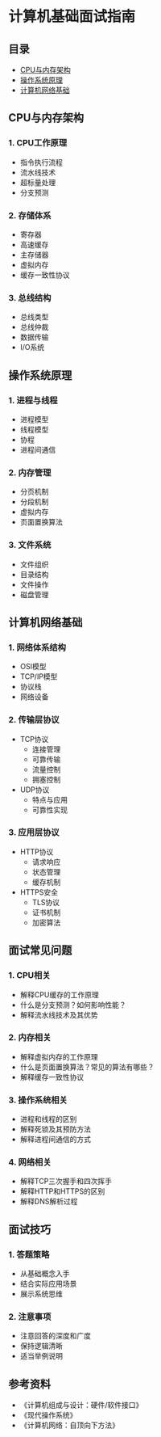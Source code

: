 # 计算机基础面试指南

## 目录

- [CPU与内存架构](#cpu与内存架构)
- [操作系统原理](#操作系统原理)
- [计算机网络基础](#计算机网络基础)

## CPU与内存架构

### 1. CPU工作原理

- 指令执行流程
- 流水线技术
- 超标量处理
- 分支预测

### 2. 存储体系

- 寄存器
- 高速缓存
- 主存储器
- 虚拟内存
- 缓存一致性协议

### 3. 总线结构

- 总线类型
- 总线仲裁
- 数据传输
- I/O系统

## 操作系统原理

### 1. 进程与线程

- 进程模型
- 线程模型
- 协程
- 进程间通信

### 2. 内存管理

- 分页机制
- 分段机制
- 虚拟内存
- 页面置换算法

### 3. 文件系统

- 文件组织
- 目录结构
- 文件操作
- 磁盘管理

## 计算机网络基础

### 1. 网络体系结构

- OSI模型
- TCP/IP模型
- 协议栈
- 网络设备

### 2. 传输层协议

- TCP协议
  - 连接管理
  - 可靠传输
  - 流量控制
  - 拥塞控制
- UDP协议
  - 特点与应用
  - 可靠性实现

### 3. 应用层协议

- HTTP协议
  - 请求响应
  - 状态管理
  - 缓存机制
- HTTPS安全
  - TLS协议
  - 证书机制
  - 加密算法

## 面试常见问题

### 1. CPU相关

- 解释CPU缓存的工作原理
- 什么是分支预测？如何影响性能？
- 解释流水线技术及其优势

### 2. 内存相关

- 解释虚拟内存的工作原理
- 什么是页面置换算法？常见的算法有哪些？
- 解释缓存一致性协议

### 3. 操作系统相关

- 进程和线程的区别
- 解释死锁及其预防方法
- 解释进程间通信的方式

### 4. 网络相关

- 解释TCP三次握手和四次挥手
- 解释HTTP和HTTPS的区别
- 解释DNS解析过程

## 面试技巧

### 1. 答题策略

- 从基础概念入手
- 结合实际应用场景
- 展示系统思维

### 2. 注意事项

- 注意回答的深度和广度
- 保持逻辑清晰
- 适当举例说明

## 参考资料

- 《计算机组成与设计：硬件/软件接口》
- 《现代操作系统》
- 《计算机网络：自顶向下方法》

